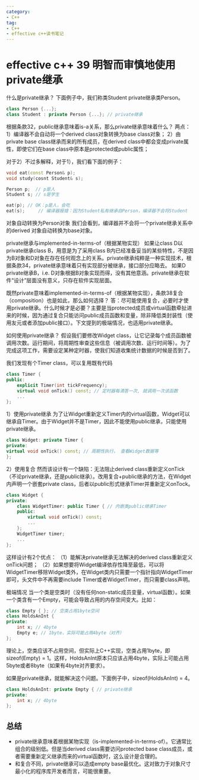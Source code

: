 ```yaml
---
category: 
- C++
tag:
- C++
- effective c++读书笔记
---
```


# effective c++ 39 明智而审慎地使用private继承

什么是private继承？
下面例子中，我们称类Student private继承类Person。
```cpp
class Person {...};
class Student : private Person {...}; // private继承
```
根据条款32，public继承意味着is-a关系，那么private继承意味着什么？
两点：
1）编译器不会自动将一个derived class对象转换为base class对象；
2）由private base class继承而来的所有成员，在derived class中都会变成private属性，即使它们在base class中原本是protected或public属性；

对于2）不过多解释，对于1），我们看下面的例子：
```cpp
void eat(const Person& p);
void study(cosnt Student& s);

Person p;  // p是人
Student s; // s是学生

eat(p); // OK：p是人，会吃
eat(s);     // 编译器报错：因为Student私有继承自Person，编译器不会将Student
```
对象自动转换为Person对象
我们会看到，编译器并不会将一个private继承关系中的derived 对象自动转换为base对象。

private继承与implemented-in-terms-of（根据某物实现）
如果让class D以private继承class B，用意是为了采用class B内已经准备妥当的某些特性，不是因为B对象和D对象在存在任何观念上的关系。private继承纯粹是一种实现技术，根据条款34，private继承意味着只有实现部分被继承，接口部分应略去。
如果D private继承B，i.e. D对象根据B对象实现而得，没有其他意涵。private继承在软件“设计”层面没有意义，只存在软件实现层面。

既然private意味着implemented-in-terms-of（根据某物实现），条款38复合（composition）也是如此，那么如何选择？
答：尽可能使用复合，必要时才使用private继承。什么时候才是必要？主要是当protected成员或virtual函数牵扯进来的时候，因为通过复合只能访问public成员函数和变量，除非降低类封装性（使用友元或者添加public接口）。下文提到的极端情况，也适用private继承。

如何使用private继承？
假设我们要修改Widget class，让它记录每个成员函数被调用次数。运行期间，将周期性审查这些信息（被调用次数、运行时间等）。为了完成这项工作，需要设定某种定时器，使我们知道收集统计数据的时候是否到了。

我们发现有个Timer class，可以复用既有代码
```CPP
class Timer {
public:
    explicit Timer(int tickFrequency);
    virtual void onTick() const; // 定时器每滴答一次, 就调用一次该函数
    ...
};
```
1）使用private继承
为了让Widget重新定义Timer内的virtual函数，Widget可以继承自Timer。由于Widget并不是Timer，因此不能使用public继承，只能使用private继承。
```cpp
class Widget: private Timer {
private:
virtual void onTick() const; // 周期性执行， 查看Widget数据等
};
```
2）使用复合
然而该设计有一个缺陷：无法阻止derived class重新定义onTick（不论private继承，还是public继承）。改用复合+public继承的方法，在Widget内声明一个嵌套private class，后者以public形式继承Timer并重新定义onTock。
```cpp
class Widget {
private:
    class WidgetTimer: public Timer { // 内嵌类public继承Timer
    public:
        virtual void onTick() const;
        ...
    };
    WidgetTimer timer;
    ...
};
```
这样设计有2个优点：
（1）能解决private继承无法解决的derived class重新定义onTick问题；
（2）如果想要将Widget编译依存性降至最低，可以将WidgetTimer移除Widget类外，在Widget类内只需要一个指针指向WidgetTimer即可，头文件中不再需要include Timer或者WidgetTimer，而只需要class声明。

极端情况
当一个类是空类时（没有任何non-static成员变量，virtual函数）。如果一个类含有一个Empty，可能会导致占用的内存空间变大。比如：
```cpp
class Empty { }; // 空类占用1byte空间
class HoldsAnInt {
private:
    int x; // 4byte
    Empty e; // 1byte，实际可能占用4byte（对齐）
};
```
理论上，空类应该不占用空间，但实际上C++实现，空类占用1byte，即sizeof(Empty) = 1。这样，HoldsAnInt原本只应该占用4byte，实际上可能占用5byte或者8byte（如果有4byte对齐要求）。

如果是private继承，就能解决这个问题。下面例子中，sizeof(HoldsAnInt) = 4。
```CPP
class HoldsAnInt: private Empty { // private继承
private:
    int x; // 4byte
};
```

## 总结
- private继承意味着根据某物实现（is-implemented-in-terms-of）。它通常比组合的级别低。但是当derived class需要访问protected base class成员，或者需要重新定义继承而来的virtual函数时，这么设计是合理的。
- 和复合不同，private继承可以造成empty base最优化。这对致力于对象尺寸最小化的程序库开发者而言，可能很重要。

